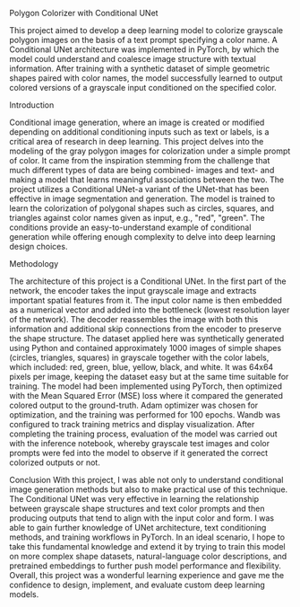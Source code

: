  Polygon Colorizer with Conditional UNet

This project aimed to develop a deep learning model to colorize grayscale polygon images on the
basis of a text prompt specifying a color name. A Conditional UNet architecture was
implemented in PyTorch, by which the model could understand and coalesce image structure
with textual information. After training with a synthetic dataset of simple geometric shapes
paired with color names, the model successfully learned to output colored versions of a grayscale
input conditioned on the specified color.

Introduction

Conditional image generation, where an image is created or modified depending on additional
conditioning inputs such as text or labels, is a critical area of research in deep learning. This
project delves into the modeling of the gray polygon images for colorization under a simple
prompt of color. It came from the inspiration stemming from the challenge that much different
types of data are being combined- images and text- and making a model that learns meaningful
associations between the two.
The project utilizes a Conditional UNet-a variant of the UNet-that has been effective in image
segmentation and generation. The model is trained to learn the colorization of polygonal shapes
such as circles, squares, and triangles against color names given as input, e.g., "red", "green".
The conditions provide an easy-to-understand example of conditional generation while offering
enough complexity to delve into deep learning design choices.

Methodology

The architecture of this project is a Conditional UNet. In the first part of the network, the
encoder takes the input grayscale image and extracts important spatial features from it. The input
color name is then embedded as a numerical vector and added into the bottleneck (lowest
resolution layer of the network). The decoder reassembles the image with both this information
and additional skip connections from the encoder to preserve the shape structure.
The dataset applied here was synthetically generated using Python and contained approximately
1000 images of simple shapes (circles, triangles, squares) in grayscale together with the color
labels, which included: red, green, blue, yellow, black, and white. It was 64x64 pixels per image,
keeping the dataset easy but at the same time suitable for training.
The model had been implemented using PyTorch, then optimized with the Mean Squared Error
(MSE) loss where it compared the generated colored output to the ground-truth. Adam optimizer
was chosen for optimization, and the training was performed for 100 epochs. Wandb was
configured to track training metrics and display visualization. After completing the training
process, evaluation of the model was carried out with the inference notebook, whereby grayscale
test images and color prompts were fed into the model to observe if it generated the correct
colorized outputs or not.

Conclusion
With this project, I was able not only to understand conditional image generation methods but
also to make practical use of this technique. The Conditional UNet was very effective in learning
the relationship between grayscale shape structures and text color prompts and then producing
outputs that tend to align with the input color and form. I was able to gain further knowledge of
UNet architecture, text conditioning methods, and training workflows in PyTorch.
In an ideal scenario, I hope to take this fundamental knowledge and extend it by trying to train
this model on more complex shape datasets, natural-language color descriptions, and pretrained
embeddings to further push model performance and flexibility. Overall, this project was a
wonderful learning experience and gave me the confidence to design, implement, and evaluate
custom deep learning models.
